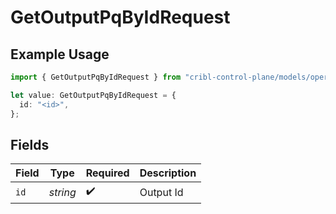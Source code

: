 # GetOutputPqByIdRequest

## Example Usage

```typescript
import { GetOutputPqByIdRequest } from "cribl-control-plane/models/operations";

let value: GetOutputPqByIdRequest = {
  id: "<id>",
};
```

## Fields

| Field              | Type               | Required           | Description        |
| ------------------ | ------------------ | ------------------ | ------------------ |
| `id`               | *string*           | :heavy_check_mark: | Output Id          |